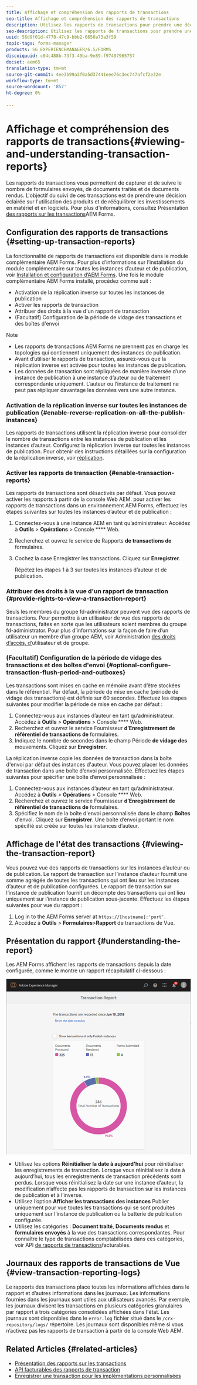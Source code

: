 ```yaml
---
title: Affichage et compréhension des rapports de transactions
seo-title: Affichage et compréhension des rapports de transactions
description: Utilisez les rapports de transactions pour prendre une décision éclairée sur l'utilisation des produits et rééquilibrer les investissements en matériel et en logiciels.
seo-description: Utilisez les rapports de transactions pour prendre une décision éclairée sur l'utilisation des produits et rééquilibrer les investissements en matériel et en logiciels.
uuid: 56d9f01d-4778-47c9-bbb2-6650a73a3f59
topic-tags: forms-manager
products: SG_EXPERIENCEMANAGER/6.5/FORMS
discoiquuid: c04c488b-73f3-49ba-9e89-f97497965757
docset: aem65
translation-type: tm+mt
source-git-commit: 4ee3b99a3f0a5d37441eee76c3ec747afcf2e32e
workflow-type: tm+mt
source-wordcount: '857'
ht-degree: 0%

---
```



# Affichage et compréhension des rapports de transactions{#viewing-and-understanding-transaction-reports}

Les rapports de transactions vous permettent de capturer et de suivre le nombre de formulaires envoyés, de documents traités et de documents rendus. L&#39;objectif du suivi de ces transactions est de prendre une décision éclairée sur l&#39;utilisation des produits et de rééquilibrer les investissements en matériel et en logiciels. Pour plus d&#39;informations, consultez Présentation [des rapports sur les transactions](../../forms/using/transaction-reports-overview.md)AEM Forms.

## Configuration des rapports de transactions  {#setting-up-transaction-reports}

La fonctionnalité de rapports de transactions est disponible dans le module complémentaire AEM Forms. Pour plus d’informations sur l’installation du module complémentaire sur toutes les instances d’auteur et de publication, voir [Installation et configuration d’AEM Forms](/help/forms/using/installing-configuring-aem-forms-osgi.md). Une fois le module complémentaire AEM Forms installé, procédez comme suit :

* Activation de la réplication inverse sur toutes les instances de publication
* Activer les rapports de transaction
* Attribuer des droits à la vue d&#39;un rapport de transaction
* (Facultatif) Configuration de la période de vidage des transactions et des boîtes d&#39;envoi [](/help/forms/using/installing-configuring-aem-forms-osgi.md)

>[!NOTE]
>
>* Les rapports de transactions AEM Forms ne prennent pas en charge les topologies qui contiennent uniquement des instances de publication.
>* Avant d’utiliser le rapports de transaction, assurez-vous que la réplication inverse est activée pour toutes les instances de publication.
>* Les données de transaction sont répliquées de manière inversée d’une instance de publication à une instance d’auteur ou de traitement correspondante uniquement. L’auteur ou l’instance de traitement ne peut pas répliquer davantage les données vers une autre instance.

>



### Activation de la réplication inverse sur toutes les instances de publication {#enable-reverse-replication-on-all-the-publish-instances}

Les rapports de transactions utilisent la réplication inverse pour consolider le nombre de transactions entre les instances de publication et les instances d’auteur. Configurez la réplication inverse sur toutes les instances de publication. Pour obtenir des instructions détaillées sur la configuration de la réplication inverse, voir [réplication](/help/sites-deploying/replication.md).

### Activer les rapports de transaction {#enable-transaction-reports}

Les rapports de transactions sont désactivés par défaut. Vous pouvez activer les rapports à partir de la console Web AEM. pour activer les rapports de transactions dans un environnement AEM Forms, effectuez les étapes suivantes sur toutes les instances d’auteur et de publication :

1. Connectez-vous à une instance AEM en tant qu’administrateur. Accédez à **Outils** > **Opérations** > Console **** Web.
1. Recherchez et ouvrez le service de Rapports **de transactions de** formulaires.
1. Cochez la case Enregistrer les transactions. Cliquez sur **Enregistrer**.

   Répétez les étapes 1 à 3 sur toutes les instances d’auteur et de publication.

### Attribuer des droits à la vue d&#39;un rapport de transaction {#provide-rights-to-view-a-transaction-report}

Seuls les membres du groupe fd-administrator peuvent vue des rapports de transactions. Pour permettre à un utilisateur de vue des rapports de transactions, faites en sorte que les utilisateurs soient membres du groupe fd-administrator. Pour plus d’informations sur la façon de faire d’un utilisateur un membre d’un groupe AEM, voir Administration [des droits d’accès, d’](/help/sites-administering/user-group-ac-admin.md)utilisateur et de groupe.

### (Facultatif) Configuration de la période de vidage des transactions et des boîtes d&#39;envoi {#optional-configure-transaction-flush-period-and-outboxes}

Les transactions sont mises en cache en mémoire avant d’être stockées dans le référentiel. Par défaut, la période de mise en cache (période de vidage des transactions) est définie sur 60 secondes. Effectuez les étapes suivantes pour modifier la période de mise en cache par défaut :

1. Connectez-vous aux instances d’auteur en tant qu’administrateur. Accédez à **Outils** > **Opérations** > Console **** Web.
1. Recherchez et ouvrez le service Fournisseur **d’Enregistrement de référentiel de transactions de** formulaires.
1. Indiquez le nombre de secondes dans le champ Période **de vidage des** mouvements. Cliquez sur **Enregistrer**.

La réplication inverse copie les données de transaction dans la boîte d&#39;envoi par défaut des instances d&#39;auteur. Vous pouvez placer les données de transaction dans une boîte d’envoi personnalisée. Effectuez les étapes suivantes pour spécifier une boîte d’envoi personnalisée :

1. Connectez-vous aux instances d’auteur en tant qu’administrateur. Accédez à **Outils** > **Opérations** > Console **** Web.
1. Recherchez et ouvrez le service Fournisseur **d’Enregistrement de référentiel de transactions de** formulaires.
1. Spécifiez le nom de la boîte d&#39;envoi personnalisée dans le champ **Boîtes** d&#39;envoi. Cliquez sur **Enregistrer**. Une boîte d’envoi portant le nom spécifié est créée sur toutes les instances d’auteur.

## Affichage de l&#39;état des transactions {#viewing-the-transaction-report}

Vous pouvez vue des rapports de transactions sur les instances d’auteur ou de publication. Le rapport de transaction sur l’instance d’auteur fournit une somme agrégée de toutes les transactions qui ont lieu sur les instances d’auteur et de publication configurées. Le rapport de transaction sur l’instance de publication fournit un décompte des transactions qui ont lieu uniquement sur l’instance de publication sous-jacente. Effectuez les étapes suivantes pour vue du rapport :

1. Log in to the AEM Forms server at `https://[hostname]:'port'`.
1. Accédez à **Outils** > **Formulaires**>**Rapport** de transactions de Vue.

## Présentation du rapport {#understanding-the-report}

Les AEM Forms affichent les rapports de transactions depuis la date configurée, comme le montre un rapport récapitulatif ci-dessous :

![exemple-transaction-rapport-auteur](assets/sample-transaction-report-author.png)

* Utilisez les options **Réinitialiser la date à aujourd&#39;hui** pour réinitialiser les enregistrements de transaction. Lorsque vous réinitialisez la date à aujourd’hui, tous les enregistrements de transaction précédents sont perdus. Lorsque vous réinitialisez la date sur une instance d’auteur, la modification n’affecte pas les rapports de transaction sur les instances de publication et à l’inverse.
* Utilisez l’option **Afficher les transactions des instances** Publier uniquement pour vue toutes les transactions qui se sont produites uniquement sur l’instance de publication ou la batterie de publication configurée.
* Utilisez les catégories : **Document traité**, **Documents rendus** et **formulaires envoyés** à la vue des transactions correspondantes. Pour connaître le type de transactions comptabilisées dans ces catégories, voir API [de rapports de transactions](../../forms/using/transaction-reports-billable-apis.md)facturables.

## Journaux des rapports de transactions de Vue {#view-transaction-reporting-logs}

Le rapports des transactions place toutes les informations affichées dans le rapport et d’autres informations dans les journaux. Les informations fournies dans les journaux sont utiles aux utilisateurs avancés. Par exemple, les journaux divisent les transactions en plusieurs catégories granulaires par rapport à trois catégories consolidées affichées dans l&#39;état. Les journaux sont disponibles dans le `error.log` fichier situé dans le `/crx-repository/logs/` répertoire. Les journaux sont disponibles même si vous n’activez pas les rapports de transaction à partir de la console Web AEM.

## Related Articles {#related-articles}

* [Présentation des rapports sur les transactions](../../forms/using/transaction-reports-overview.md)
* [API facturables des rapports de transaction](../../forms/using/transaction-reports-billable-apis.md)
* [Enregistrer une transaction pour les implémentations personnalisées](/help/forms/using/record-transaction-custom-implementation.md)

